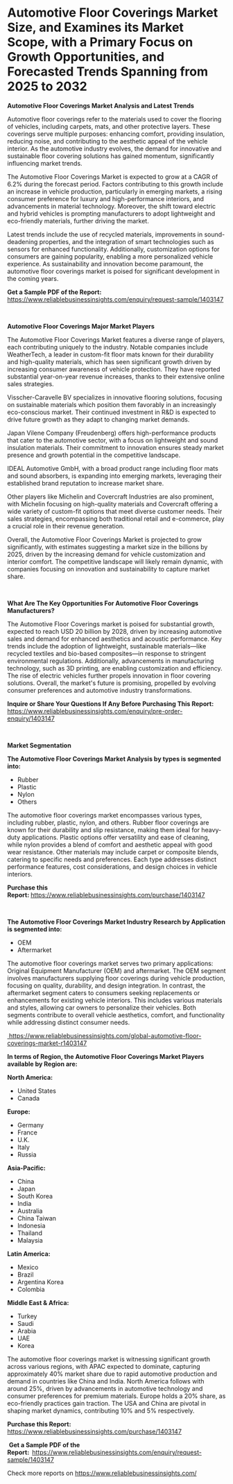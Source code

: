 <p><h1>Automotive Floor Coverings Market Size, and Examines its Market Scope, with a Primary Focus on Growth Opportunities, and Forecasted Trends Spanning from 2025 to 2032</h1></p><p><strong>Automotive Floor Coverings Market Analysis and Latest Trends</strong></p>
<p><p>Automotive floor coverings refer to the materials used to cover the flooring of vehicles, including carpets, mats, and other protective layers. These coverings serve multiple purposes: enhancing comfort, providing insulation, reducing noise, and contributing to the aesthetic appeal of the vehicle interior. As the automotive industry evolves, the demand for innovative and sustainable floor covering solutions has gained momentum, significantly influencing market trends.</p><p>The Automotive Floor Coverings Market is expected to grow at a CAGR of 6.2% during the forecast period. Factors contributing to this growth include an increase in vehicle production, particularly in emerging markets, a rising consumer preference for luxury and high-performance interiors, and advancements in material technology. Moreover, the shift toward electric and hybrid vehicles is prompting manufacturers to adopt lightweight and eco-friendly materials, further driving the market.</p><p>Latest trends include the use of recycled materials, improvements in sound-deadening properties, and the integration of smart technologies such as sensors for enhanced functionality. Additionally, customization options for consumers are gaining popularity, enabling a more personalized vehicle experience. As sustainability and innovation become paramount, the automotive floor coverings market is poised for significant development in the coming years.</p></p>
<p><strong>Get a Sample PDF of the Report:&nbsp;</strong> <a href="https://www.reliablebusinessinsights.com/enquiry/request-sample/1403147?utm_campaign=1117&utm_medium=2&utm_source=Github&utm_content=ia&utm_term=12012025&utm_id=automotive-floor-coverings">https://www.reliablebusinessinsights.com/enquiry/request-sample/1403147</a></p>
<p>&nbsp;</p>
<p><strong>Automotive Floor Coverings Major Market Players</strong></p>
<p><p>The Automotive Floor Coverings Market features a diverse range of players, each contributing uniquely to the industry. Notable companies include WeatherTech, a leader in custom-fit floor mats known for their durability and high-quality materials, which has seen significant growth driven by increasing consumer awareness of vehicle protection. They have reported substantial year-on-year revenue increases, thanks to their extensive online sales strategies.</p><p>Visscher-Caravelle BV specializes in innovative flooring solutions, focusing on sustainable materials which position them favorably in an increasingly eco-conscious market. Their continued investment in R&D is expected to drive future growth as they adapt to changing market demands.</p><p>Japan Vilene Company (Freudenberg) offers high-performance products that cater to the automotive sector, with a focus on lightweight and sound insulation materials. Their commitment to innovation ensures steady market presence and growth potential in the competitive landscape.</p><p>IDEAL Automotive GmbH, with a broad product range including floor mats and sound absorbers, is expanding into emerging markets, leveraging their established brand reputation to increase market share.</p><p>Other players like Michelin and Covercraft Industries are also prominent, with Michelin focusing on high-quality materials and Covercraft offering a wide variety of custom-fit options that meet diverse customer needs. Their sales strategies, encompassing both traditional retail and e-commerce, play a crucial role in their revenue generation.</p><p>Overall, the Automotive Floor Coverings Market is projected to grow significantly, with estimates suggesting a market size in the billions by 2025, driven by the increasing demand for vehicle customization and interior comfort. The competitive landscape will likely remain dynamic, with companies focusing on innovation and sustainability to capture market share.</p></p>
<p>&nbsp;</p>
<p><strong>What Are The Key Opportunities For Automotive Floor Coverings Manufacturers?</strong></p>
<p><p>The Automotive Floor Coverings market is poised for substantial growth, expected to reach USD 20 billion by 2028, driven by increasing automotive sales and demand for enhanced aesthetics and acoustic performance. Key trends include the adoption of lightweight, sustainable materials—like recycled textiles and bio-based composites—in response to stringent environmental regulations. Additionally, advancements in manufacturing technology, such as 3D printing, are enabling customization and efficiency. The rise of electric vehicles further propels innovation in floor covering solutions. Overall, the market's future is promising, propelled by evolving consumer preferences and automotive industry transformations.</p></p>
<p><strong>Inquire or Share Your Questions If Any Before Purchasing This Report:</strong> <a href="https://www.reliablebusinessinsights.com/enquiry/pre-order-enquiry/1403147?utm_campaign=1117&utm_medium=2&utm_source=Github&utm_content=ia&utm_term=12012025&utm_id=automotive-floor-coverings">https://www.reliablebusinessinsights.com/enquiry/pre-order-enquiry/1403147</a></p>
<p>&nbsp;</p>
<p><strong>Market Segmentation</strong></p>
<p><strong>The Automotive Floor Coverings Market Analysis by types is segmented into:</strong></p>
<p><ul><li>Rubber</li><li>Plastic</li><li>Nylon</li><li>Others</li></ul></p>
<p><p>The automotive floor coverings market encompasses various types, including rubber, plastic, nylon, and others. Rubber floor coverings are known for their durability and slip resistance, making them ideal for heavy-duty applications. Plastic options offer versatility and ease of cleaning, while nylon provides a blend of comfort and aesthetic appeal with good wear resistance. Other materials may include carpet or composite blends, catering to specific needs and preferences. Each type addresses distinct performance features, cost considerations, and design choices in vehicle interiors.</p></p>
<p><strong>Purchase this Report:&nbsp;</strong><a href="https://www.reliablebusinessinsights.com/purchase/1403147?utm_campaign=1117&utm_medium=2&utm_source=Github&utm_content=ia&utm_term=12012025&utm_id=automotive-floor-coverings">https://www.reliablebusinessinsights.com/purchase/1403147</a></p>
<p>&nbsp;</p>
<p><strong>The Automotive Floor Coverings Market Industry Research by Application is segmented into:</strong></p>
<p><ul><li>OEM</li><li>Aftermarket</li></ul></p>
<p><p>The automotive floor coverings market serves two primary applications: Original Equipment Manufacturer (OEM) and aftermarket. The OEM segment involves manufacturers supplying floor coverings during vehicle production, focusing on quality, durability, and design integration. In contrast, the aftermarket segment caters to consumers seeking replacements or enhancements for existing vehicle interiors. This includes various materials and styles, allowing car owners to personalize their vehicles. Both segments contribute to overall vehicle aesthetics, comfort, and functionality while addressing distinct consumer needs.</p></p>
<p><a href="https://www.reliablebusinessinsights.com/global-automotive-floor-coverings-market-r1403147?utm_campaign=1117&utm_medium=2&utm_source=Github&utm_content=ia&utm_term=12012025&utm_id=automotive-floor-coverings">&nbsp;https://www.reliablebusinessinsights.com/global-automotive-floor-coverings-market-r1403147</a></p>
<p><strong>In terms of Region, the Automotive Floor Coverings Market Players available by Region are:</strong></p>
<p>
    <p> <strong> North America: </strong>
        <ul>
            <li>United States</li>
            <li>Canada</li>
        </ul>
        </p> 
    <p> <strong> Europe: </strong>
        <ul>
            <li>Germany</li>
            <li>France</li>
            <li>U.K.</li>
            <li>Italy</li>
            <li>Russia</li>
        </ul>
        </p> 
    <p> <strong> Asia-Pacific: </strong>
        <ul>
            <li>China</li>
            <li>Japan</li>
            <li>South Korea</li>
            <li>India</li>
            <li>Australia</li>
            <li>China Taiwan</li>
            <li>Indonesia</li>
            <li>Thailand</li>
            <li>Malaysia</li>
        </ul>
        </p> 
    <p> <strong> Latin America: </strong>
        <ul>
            <li>Mexico</li>
            <li>Brazil</li>
            <li>Argentina Korea</li>
            <li>Colombia</li>
        </ul>
        </p> 
    <p> <strong> Middle East & Africa: </strong>
        <ul>
            <li>Turkey</li>
            <li>Saudi</li>
            <li>Arabia</li>
            <li>UAE</li>
            <li>Korea</li>
        </ul>
    </p>
    </p>
<p><p>The automotive floor coverings market is witnessing significant growth across various regions, with APAC expected to dominate, capturing approximately 40% market share due to rapid automotive production and demand in countries like China and India. North America follows with around 25%, driven by advancements in automotive technology and consumer preferences for premium materials. Europe holds a 20% share, as eco-friendly practices gain traction. The USA and China are pivotal in shaping market dynamics, contributing 10% and 5% respectively.</p></p>
<p><strong>Purchase this Report: </strong><a href="https://www.reliablebusinessinsights.com/purchase/1403147?utm_campaign=1117&utm_medium=2&utm_source=Github&utm_content=ia&utm_term=12012025&utm_id=automotive-floor-coverings">https://www.reliablebusinessinsights.com/purchase/1403147</a></p>
<p>&nbsp;<strong>Get a Sample PDF of the Report:&nbsp;&nbsp;</strong><a href="https://www.reliablebusinessinsights.com/enquiry/request-sample/1403147?utm_campaign=1117&utm_medium=2&utm_source=Github&utm_content=ia&utm_term=12012025&utm_id=automotive-floor-coverings">https://www.reliablebusinessinsights.com/enquiry/request-sample/1403147</a></p>
<p><strong></strong></p>
<p>Check more reports on <a href="https://www.reliablebusinessinsights.com/?utm_campaign=1117&utm_medium=2&utm_source=Github&utm_content=ia&utm_term=12012025&utm_id=automotive-floor-coverings">https://www.reliablebusinessinsights.com/</a></p>